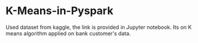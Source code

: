 # K-Means-in-Pyspark

Used dataset from kaggle, the link is provided in Jupyter notebook. Its on K means algorithm applied on bank customer's data.
